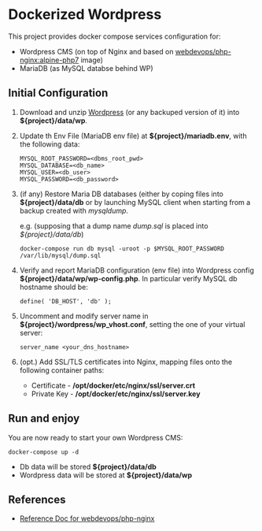 # Dockerized Wordpress

This project provides docker compose services configuration for:

* Wordpress CMS (on top of Nginx and based on [webdevops/php-nginx:alpine-php7](https://dockerfile.readthedocs.io/en/latest/content/DockerImages/dockerfiles/php-nginx.html) image)
* MariaDB (as MySQL databse behind WP)

## Initial Configuration

1. Download and unzip [Wordpress](https://wordpress.org/latest.zip) (or any backuped version of it) into **${project}/data/wp**.
2. Update th Env File (MariaDB env file) at **${project}/mariadb.env**, with the following data:

       MYSQL_ROOT_PASSWORD=<dbms_root_pwd>
       MYSQL_DATABASE=<db_name>
       MYSQL_USER=<db_user>
       MYSQL_PASSWORD=<db_password>
3. (if any) Restore Maria DB databases (either by coping files into **${project}/data/db** or  by launching MySQL client when starting from a backup created with *mysqldump*.

   e.g. (supposing that a dump name *dump.sql* is placed into *${project}/data/db*)

       docker-compose run db mysql -uroot -p $MYSQL_ROOT_PASSWORD /var/lib/mysql/dump.sql
4. Verify and report MariaDB configuration (env file) into Wordpress config **${project}/data/wp/wp-config.php**. In particular verify MySQL db hostname should be:

       define( 'DB_HOST', 'db' );
5. Uncomment and modify server name in **${project}/wordpress/wp_vhost.conf**, setting the one of your virtual server:

       server_name <your_dns_hostname>
6. (opt.) Add SSL/TLS certificates into Nginx, mapping files onto the following container paths:
    * Certificate - **/opt/docker/etc/nginx/ssl/server.crt**
    * Private Key - **/opt/docker/etc/nginx/ssl/server.key**

## Run and enjoy

You are now ready to start your own Wordpress CMS:

    docker-compose up -d

* Db data will be stored **${project}/data/db**
* Wordpress data will be stored at **${project}/data/wp**

## References

* [Reference Doc for webdevops/php-nginx](https://dockerfile.readthedocs.io/en/latest/content/DockerImages/dockerfiles/php-nginx.html)
